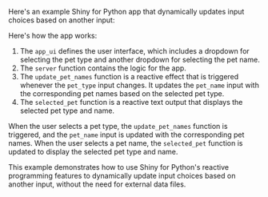 Here's an example Shiny for Python app that dynamically updates input choices based on another input:



Here's how the app works:

1. The `app_ui` defines the user interface, which includes a dropdown for selecting the pet type and another dropdown for selecting the pet name.
2. The `server` function contains the logic for the app.
3. The `update_pet_names` function is a reactive effect that is triggered whenever the `pet_type` input changes. It updates the `pet_name` input with the corresponding pet names based on the selected pet type.
4. The `selected_pet` function is a reactive text output that displays the selected pet type and name.

When the user selects a pet type, the `update_pet_names` function is triggered, and the `pet_name` input is updated with the corresponding pet names. When the user selects a pet name, the `selected_pet` function is updated to display the selected pet type and name.

This example demonstrates how to use Shiny for Python's reactive programming features to dynamically update input choices based on another input, without the need for external data files.